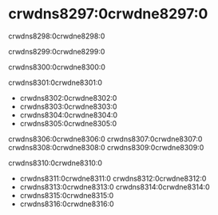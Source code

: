 # crwdns8297:0crwdne8297:0

crwdns8298:0crwdne8298:0

crwdns8299:0crwdne8299:0

crwdns8300:0crwdne8300:0

crwdns8301:0crwdne8301:0

- crwdns8302:0crwdne8302:0 
- crwdns8303:0crwdne8303:0
- crwdns8304:0crwdne8304:0
- crwdns8305:0crwdne8305:0

crwdns8306:0crwdne8306:0 crwdns8307:0crwdne8307:0 crwdns8308:0crwdne8308:0 crwdns8309:0crwdne8309:0

crwdns8310:0crwdne8310:0

- crwdns8311:0crwdne8311:0 crwdns8312:0crwdne8312:0
- crwdns8313:0crwdne8313:0 crwdns8314:0crwdne8314:0
- crwdns8315:0crwdne8315:0
- crwdns8316:0crwdne8316:0
